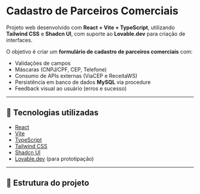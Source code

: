 # Cadastro de Parceiros Comerciais

Projeto web desenvolvido com **React + Vite + TypeScript**, utilizando **Tailwind CSS** e **Shadcn UI**, com suporte ao **Lovable.dev** para criação de interfaces.

O objetivo é criar um **formulário de cadastro de parceiros comerciais** com:
- Validações de campos
- Máscaras (CNPJ/CPF, CEP, Telefone)
- Consumo de APIs externas (ViaCEP e ReceitaWS)
- Persistência em banco de dados **MySQL** via procedure
- Feedback visual ao usuário (erros e sucesso)

---

## 🚀 Tecnologias utilizadas

- [React](https://reactjs.org/)
- [Vite](https://vitejs.dev/)
- [TypeScript](https://www.typescriptlang.org/)
- [Tailwind CSS](https://tailwindcss.com/)
- [Shadcn UI](https://ui.shadcn.com/)
- [Lovable.dev](https://lovable.dev/) (para prototipação)

---

## 📂 Estrutura do projeto

